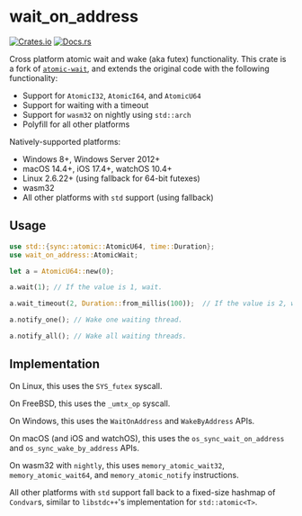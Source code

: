 # wait_on_address

[![Crates.io](https://img.shields.io/crates/v/wait_on_address.svg)](https://crates.io/crates/wait_on_address)
[![Docs.rs](https://docs.rs/wait_on_address/badge.svg)](https://docs.rs/wait_on_address)

Cross platform atomic wait and wake (aka futex) functionality. This crate is a fork of [`atomic-wait`](https://github.com/m-ou-se/atomic-wait), and extends the original code with the following functionality:

- Support for `AtomicI32`, `AtomicI64`, and `AtomicU64`
- Support for waiting with a timeout
- Support for `wasm32` on nightly using `std::arch`
- Polyfill for all other platforms

Natively-supported platforms:

- Windows 8+, Windows Server 2012+
- macOS 14.4+, iOS 17.4+, watchOS 10.4+
- Linux 2.6.22+ (using fallback for 64-bit futexes)
- wasm32
- All other platforms with `std` support (using fallback)

## Usage

```rust
use std::{sync::atomic::AtomicU64, time::Duration};
use wait_on_address::AtomicWait;

let a = AtomicU64::new(0);

a.wait(1); // If the value is 1, wait.

a.wait_timeout(2, Duration::from_millis(100));  // If the value is 2, wait at most 100 milliseconds

a.notify_one(); // Wake one waiting thread.

a.notify_all(); // Wake all waiting threads.
```

## Implementation

On Linux, this uses the `SYS_futex` syscall.

On FreeBSD, this uses the `_umtx_op` syscall.

On Windows, this uses the `WaitOnAddress` and `WakeByAddress` APIs.

On macOS (and iOS and watchOS), this uses the `os_sync_wait_on_address` and `os_sync_wake_by_address` APIs.

On wasm32 with `nightly`, this uses `memory_atomic_wait32`, `memory_atomic_wait64`, and `memory_atomic_notify` instructions.

All other platforms with `std` support fall back to a fixed-size hashmap of `Condvar`s, similar to `libstdc++`'s implementation for `std::atomic<T>`.